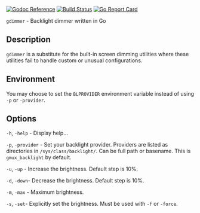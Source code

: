 
[![Godoc Reference](https://godoc.org/github.com/jwhett/gdimmer?status.svg)](http://godoc.org/github.com/jwhett/gdimmer)
[![Build Status](https://travis-ci.org/jwhett/gdimmer.svg?branch=master)](https://travis-ci.org/jwhett/gdimmer)
[![Go Report Card](https://goreportcard.com/badge/github.com/jwhett/gdimmer)](https://goreportcard.com/report/github.com/jwhett/gdimmer)


`gdimmer` - Backlight dimmer written in Go


## Description

`gdimmer` is a substitute for the built-in screen dimming utilities where these
utilities fail to handle custom or unusual configurations.


## Environment

You may choose to set the `BLPROVIDER` environment variable instead of using `-p`  or `-provider`.


## Options

`-h`, `-help` - Display help...

`-p`, `-provider` - Set your backlight provider. Providers are listed as directories
in `/sys/class/backlight/`. Can be full path or basename. This is `gmux_backlight` by default.

`-u`, `-up` - Increase the brightness. Default step is 10%.

`-d`, `-down`- Decrease the brightness. Default step is 10%.

`-m`, `-max` - Maximum brightness.

`-s`, `-set`- Explicitly set the brightness. Must be used with `-f` or `-force`.
